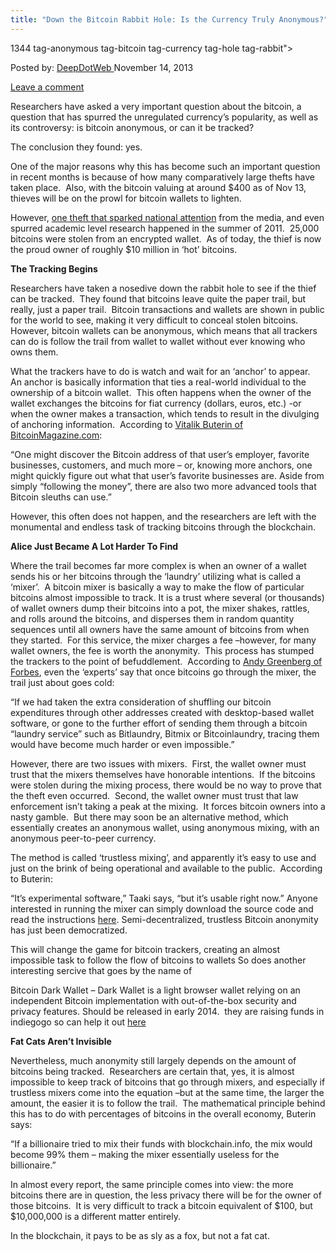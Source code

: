 ```yaml
---
title: "Down the Bitcoin Rabbit Hole: Is the Currency Truly Anonymous?"
---
```

1344  tag-anonymous tag-bitcoin tag-currency tag-hole tag-rabbit">

<span>Posted by: <a href="https://www.deepdotweb.com/author/admin/" title="">DeepDotWeb </a></span>
<span>November 14, 2013</span>

<span><a href="https://www.deepdotweb.com/2013/11/14/down-the-bitcoin-rabbit-hole-is-the-currency-truly-anonymous/#respond">Leave a comment</a></span>


<p>Researchers have asked a very important question about the bitcoin, a question that has spurred the unregulated currency’s popularity, as well as its controversy: is bitcoin anonymous, or can it be tracked?</p>
<p>The conclusion they found: yes.</p>
<p>One of the major reasons why this has become such an important question in recent months is because of how many comparatively large thefts have taken place.  Also, with the bitcoin valuing at around $400 as of Nov 13, thieves will be on the prowl for bitcoin wallets to lighten.</p>
<p>However, <a href="http://www.geekosystem.com/first-major-bitcoin-theft/">one theft that sparked national attention</a> from the media, and even spurred academic level research happened in the summer of 2011.  25,000 bitcoins were stolen from an encrypted wallet.  As of today, the thief is now the proud owner of roughly $10 million in ‘hot’ bitcoins.</p>
<p><b>The Tracking Begins</b></p>
<p>Researchers have taken a nosedive down the rabbit hole to see if the thief can be tracked.  They found that bitcoins leave quite the paper trail, but really, just a paper trail.  Bitcoin transactions and wallets are shown in public for the world to see, making it very difficult to conceal stolen bitcoins.  However, bitcoin wallets can be anonymous, which means that all trackers can do is follow the trail from wallet to wallet without ever knowing who owns them.</p>
<p>What the trackers have to do is watch and wait for an ‘anchor’ to appear.  An anchor is basically information that ties a real-world individual to the ownership of a bitcoin wallet.  This often happens when the owner of the wallet exchanges the bitcoins for fiat currency (dollars, euros, etc.) -or when the owner makes a transaction, which tends to result in the divulging of anchoring information.  According to <a href="http://bitcoinmagazine.com/6630/">Vitalik Buterin of BitcoinMagazine.com</a>:</p>
<p>“One might discover the Bitcoin address of that user’s employer, favorite businesses, customers, and much more – or, knowing more anchors, one might quickly figure out what that user’s favorite businesses are. Aside from simply “following the money”, there are also two more advanced tools that Bitcoin sleuths can use.”</p>
<p>However, this often does not happen, and the researchers are left with the monumental and endless task of tracking bitcoins through the blockchain.</p>
<p><b>Alice Just Became A Lot Harder To Find</b></p>
<p>Where the trail becomes far more complex is when an owner of a wallet sends his or her bitcoins through the ‘laundry’ utilizing what is called a ‘mixer’.  A bitcoin mixer is basically a way to make the flow of particular bitcoins almost impossible to track. It is a trust where several (or thousands) of wallet owners dump their bitcoins into a pot, the mixer shakes, rattles, and rolls around the bitcoins, and disperses them in random quantity sequences until all owners have the same amount of bitcoins from when they started.  For this service, the mixer charges a fee –however, for many wallet owners, the fee is worth the anonymity.  This process has stumped the trackers to the point of befuddlement.  According to <a href="http://www.forbes.com/sites/andygreenberg/2013/09/05/follow-the-bitcoins-how-we-got-busted-buying-drugs-on-silk-roads-black-market/">Andy Greenberg of Forbes</a>, even the ‘experts’ say that once bitcoins go through the mixer, the trail just about goes cold:</p>
<p>“If we had taken the extra consideration of shuffling our bitcoin expenditures through other addresses created with desktop-based wallet software, or gone to the further effort of sending them through a bitcoin “laundry service” such as Bitlaundry, Bitmix or Bitcoinlaundry, tracing them would have become much harder or even impossible.”</p>
<p>However, there are two issues with mixers.  First, the wallet owner must trust that the mixers themselves have honorable intentions.  If the bitcoins were stolen during the mixing process, there would be no way to prove that the theft even occurred.  Second, the wallet owner must trust that law enforcement isn’t taking a peak at the mixing.  It forces bitcoin owners into a nasty gamble.  But there may soon be an alternative method, which essentially creates an anonymous wallet, using anonymous mixing, with an anonymous peer-to-peer currency.</p>
<p>The method is called ‘trustless mixing’, and apparently it’s easy to use and just on the brink of being operational and available to the public.  According to Buterin:</p>
<p>“It’s experimental software,” Taaki says, “but it’s usable right now.” Anyone interested in running the mixer can simply download the source code and read the instructions <a href="http://sx.dyne.org/anontx/">here</a>. Semi-decentralized, trustless Bitcoin anonymity has just been democratized.</p>
<p>This will change the game for bitcoin trackers, creating an almost impossible task to follow the flow of bitcoins to wallets So does another interesting sercive that goes by the name of</p>
<p>Bitcoin Dark Wallet &#8211; Dark Wallet is a light browser wallet relying on an independent Bitcoin implementation with out-of-the-box security and privacy features. Should be released in early 2014.  they are raising funds in indiegogo so can help it out <a href="http://www.indiegogo.com/projects/bitcoin-dark-wallet">here</a></p>
<p><b>Fat Cats Aren’t Invisible</b></p>
<p>Nevertheless, much anonymity still largely depends on the amount of bitcoins being tracked.  Researchers are certain that, yes, it is almost impossible to keep track of bitcoins that go through mixers, and especially if trustless mixers come into the equation –but at the same time, the larger the amount, the easier it is to follow the trail.  The mathematical principle behind this has to do with percentages of bitcoins in the overall economy, Buterin says:</p>
<p>“If a billionaire tried to mix their funds with blockchain.info, the mix would become 99% them – making the mixer essentially useless for the billionaire.”</p>
<p>In almost every report, the same principle comes into view: the more bitcoins there are in question, the less privacy there will be for the owner of those bitcoins.  It is very difficult to track a bitcoin equivalent of $100, but $10,000,000 is a different matter entirely.</p>
<p>In the blockchain, it pays to be as sly as a fox, but not a fat cat.</p>
</div>
<span style="display:none"><a href="https://www.deepdotweb.com/tag/anonymous/" rel="tag">anonymous</a> <a href="https://www.deepdotweb.com/tag/bitcoin/" rel="tag">bitcoin</a> <a href="https://www.deepdotweb.com/tag/currency/" rel="tag">currency</a> <a href="https://www.deepdotweb.com/tag/hole/" rel="tag">hole</a> <a href="https://www.deepdotweb.com/tag/rabbit/" rel="tag">rabbit</a>

Updated: 2013-11-14